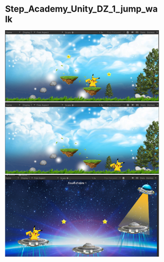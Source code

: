 # Step_Academy_Unity_DZ_1_jump_walk
![screen](https://github.com/SvitLanaSvit/Step_Academy_Unity_DZ_1_jump_walk/blob/main/Assets/Sprites/Screenshot.png)
![screen2](https://github.com/SvitLanaSvit/STEP_Academy_DZ_3_add_scene/blob/main/Assets/Sprites/Screenshot_2.png)
![screen2](https://github.com/SvitLanaSvit/STEP_Academy_DZ_3_add_scene/blob/main/Assets/Sprites/Screenshot_3.png)
